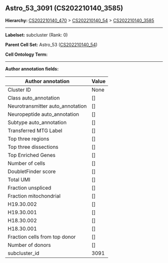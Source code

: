 ## Astro_53_3091 (CS202210140_3585)
<b>Hierarchy: </b>
[CS202210140_470](https://purl.brain-bican.org/taxonomy/CS202210140#CS202210140_470) >
[CS202210140_54](https://purl.brain-bican.org/taxonomy/CS202210140#CS202210140_54) >
[CS202210140_3585](https://purl.brain-bican.org/taxonomy/CS202210140#CS202210140_3585)

---


**Labelset:** subcluster (Rank: 0)

**Parent Cell Set:** Astro_53 ([CS202210140_54](https://purl.brain-bican.org/taxonomy/CS202210140#CS202210140_54))



**Cell Ontology Term:** 

[MARKER GENES.]: #


---

[TRANSFERRED ANNOTATIONS.]: #


[AUTHOR ANNOTATION FIELDS.]: #


**Author annotation fields:**

| Author annotation | Value |
|-------------------|-------|
|Cluster ID|None|
|Class auto_annotation|[]|
|Neurotransmitter auto_annotation|[]|
|Neuropeptide auto_annotation|[]|
|Subtype auto_annotation|[]|
|Transferred MTG Label|[]|
|Top three regions|[]|
|Top three dissections|[]|
|Top Enriched Genes|[]|
|Number of cells|[]|
|DoubletFinder score|[]|
|Total UMI|[]|
|Fraction unspliced|[]|
|Fraction mitochondrial|[]|
|H19.30.002|[]|
|H19.30.001|[]|
|H18.30.002|[]|
|H18.30.001|[]|
|Fraction cells from top donor|[]|
|Number of donors|[]|
|subcluster_id|3091|
